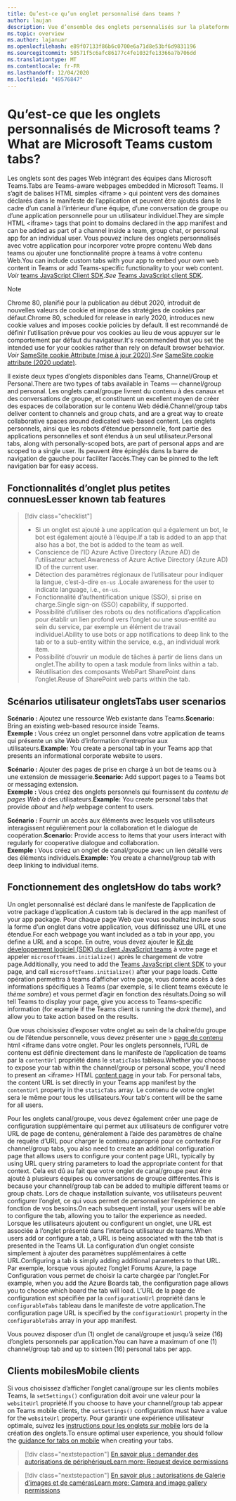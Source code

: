 ```yaml
---
title: Qu’est-ce qu’un onglet personnalisé dans teams ?
author: laujan
description: Vue d’ensemble des onglets personnalisés sur la plateforme teams
ms.topic: overview
ms.author: lajanuar
ms.openlocfilehash: e89f07133f86b6c0700e6a71d8e53bf6d9831196
ms.sourcegitcommit: 50571f5c6afc86177c4fe1032fe13366a7b706dd
ms.translationtype: MT
ms.contentlocale: fr-FR
ms.lasthandoff: 12/04/2020
ms.locfileid: "49576847"
---
```

# <a name="what-are-microsoft-teams-custom-tabs"></a><span data-ttu-id="3b6ab-103">Qu’est-ce que les onglets personnalisés de Microsoft teams ?</span><span class="sxs-lookup"><span data-stu-id="3b6ab-103">What are Microsoft Teams custom tabs?</span></span>

<span data-ttu-id="3b6ab-104">Les onglets sont des pages Web intégrant des équipes dans Microsoft Teams.</span><span class="sxs-lookup"><span data-stu-id="3b6ab-104">Tabs are Teams-aware webpages embedded in Microsoft Teams.</span></span> <span data-ttu-id="3b6ab-105">Il s’agit de balises HTML simples <iframe \> qui pointent vers des domaines déclarés dans le manifeste de l’application et peuvent être ajoutés dans le cadre d’un canal à l’intérieur d’une équipe, d’une conversation de groupe ou d’une application personnelle pour un utilisateur individuel.</span><span class="sxs-lookup"><span data-stu-id="3b6ab-105">They are simple HTML <iframe\> tags that point to domains declared in the app manifest and can be added as part of a channel inside a team, group chat, or personal app for an individual user.</span></span> <span data-ttu-id="3b6ab-106">Vous pouvez inclure des onglets personnalisés avec votre application pour incorporer votre propre contenu Web dans teams ou ajouter une fonctionnalité propre à teams à votre contenu Web.</span><span class="sxs-lookup"><span data-stu-id="3b6ab-106">You can include custom tabs with your app to embed your own web content in Teams or add Teams-specific functionality to your web content.</span></span> <span data-ttu-id="3b6ab-107">*Voir* [teams JavaScript Client SDK](/javascript/api/overview/msteams-client).</span><span class="sxs-lookup"><span data-stu-id="3b6ab-107">*See* [Teams JavaScript client SDK](/javascript/api/overview/msteams-client).</span></span>

> [!NOTE]
> <span data-ttu-id="3b6ab-108">Chrome 80, planifié pour la publication au début 2020, introduit de nouvelles valeurs de cookie et impose des stratégies de cookies par défaut.</span><span class="sxs-lookup"><span data-stu-id="3b6ab-108">Chrome 80, scheduled for release in early 2020, introduces new cookie values and imposes cookie policies by default.</span></span> <span data-ttu-id="3b6ab-109">Il est recommandé de définir l’utilisation prévue pour vos cookies au lieu de vous appuyer sur le comportement par défaut du navigateur.</span><span class="sxs-lookup"><span data-stu-id="3b6ab-109">It's recommended that you set the intended use for your cookies rather than rely on default browser behavior.</span></span> <span data-ttu-id="3b6ab-110">*Voir* [SameSite cookie Attribute (mise à jour 2020)](../resources/samesite-cookie-update.md).</span><span class="sxs-lookup"><span data-stu-id="3b6ab-110">*See* [SameSite cookie attribute (2020 update)](../resources/samesite-cookie-update.md).</span></span>

<span data-ttu-id="3b6ab-111">Il existe deux types d’onglets disponibles dans Teams, Channel/Group et Personal.</span><span class="sxs-lookup"><span data-stu-id="3b6ab-111">There are two types of tabs available in Teams — channel/group and personal.</span></span> <span data-ttu-id="3b6ab-112">Les onglets canal/groupe livrent du contenu à des canaux et des conversations de groupe, et constituent un excellent moyen de créer des espaces de collaboration sur le contenu Web dédié.</span><span class="sxs-lookup"><span data-stu-id="3b6ab-112">Channel/group tabs deliver content to channels and group chats, and are a great way to create collaborative spaces around dedicated web-based content.</span></span> <span data-ttu-id="3b6ab-113">Les onglets personnels, ainsi que les robots d’étendue personnelle, font partie des applications personnelles et sont étendus à un seul utilisateur.</span><span class="sxs-lookup"><span data-stu-id="3b6ab-113">Personal tabs, along with personally-scoped bots, are part of personal apps and are scoped to a single user.</span></span> <span data-ttu-id="3b6ab-114">Ils peuvent être épinglés dans la barre de navigation de gauche pour faciliter l’accès.</span><span class="sxs-lookup"><span data-stu-id="3b6ab-114">They can be pinned to the left navigation bar for easy access.</span></span>

## <a name="lesser-known-tab-features"></a><span data-ttu-id="3b6ab-115">Fonctionnalités d’onglet plus petites connues</span><span class="sxs-lookup"><span data-stu-id="3b6ab-115">Lesser known tab features</span></span>

> [!div class="checklist"]
>
> * <span data-ttu-id="3b6ab-116">Si un onglet est ajouté à une application qui a également un bot, le bot est également ajouté à l’équipe.</span><span class="sxs-lookup"><span data-stu-id="3b6ab-116">If a tab is added to an app that also has a bot, the bot is added to the team as well.</span></span>
> * <span data-ttu-id="3b6ab-117">Conscience de l’ID Azure Active Directory (Azure AD) de l’utilisateur actuel.</span><span class="sxs-lookup"><span data-stu-id="3b6ab-117">Awareness of Azure Active Directory (Azure AD) ID of the current user.</span></span>
> * <span data-ttu-id="3b6ab-118">Détection des paramètres régionaux de l’utilisateur pour indiquer la langue, c’est-à-dire `en-us` .</span><span class="sxs-lookup"><span data-stu-id="3b6ab-118">Locale awareness for the user to indicate language, i.e., `en-us`.</span></span> 
> * <span data-ttu-id="3b6ab-119">Fonctionnalité d’authentification unique (SSO), si prise en charge.</span><span class="sxs-lookup"><span data-stu-id="3b6ab-119">Single sign-on (SSO) capability, if supported.</span></span>
> * <span data-ttu-id="3b6ab-120">Possibilité d’utiliser des robots ou des notifications d’application pour établir un lien profond vers l’onglet ou une sous-entité au sein du service, par exemple un élément de travail individuel.</span><span class="sxs-lookup"><span data-stu-id="3b6ab-120">Ability to use bots or app notifications to deep link to the tab or to a sub-entity within the service, e.g., an individual work item.</span></span>
> * <span data-ttu-id="3b6ab-121">Possibilité d’ouvrir un module de tâches à partir de liens dans un onglet.</span><span class="sxs-lookup"><span data-stu-id="3b6ab-121">The ability to open a task module from links within a tab.</span></span>
> * <span data-ttu-id="3b6ab-122">Réutilisation des composants WebPart SharePoint dans l’onglet.</span><span class="sxs-lookup"><span data-stu-id="3b6ab-122">Reuse of SharePoint web parts within the tab.</span></span>

## <a name="tabs-user-scenarios"></a><span data-ttu-id="3b6ab-123">Scénarios utilisateur onglets</span><span class="sxs-lookup"><span data-stu-id="3b6ab-123">Tabs user scenarios</span></span>

<span data-ttu-id="3b6ab-124">**Scénario :** Ajoutez une ressource Web existante dans Teams.</span><span class="sxs-lookup"><span data-stu-id="3b6ab-124">**Scenario:** Bring an existing web-based resource inside Teams.</span></span> \
<span data-ttu-id="3b6ab-125">**Exemple :** Vous créez un onglet personnel dans votre application de teams qui présente un site Web d’information d’entreprise aux utilisateurs.</span><span class="sxs-lookup"><span data-stu-id="3b6ab-125">**Example:** You create a personal tab in your Teams app that presents an informational corporate website to users.</span></span>

<span data-ttu-id="3b6ab-126">**Scénario :** Ajouter des pages de prise en charge à un bot de teams ou à une extension de messagerie.</span><span class="sxs-lookup"><span data-stu-id="3b6ab-126">**Scenario:** Add support pages to a Teams bot or messaging extension.</span></span> \
<span data-ttu-id="3b6ab-127">**Exemple :** Vous créez des onglets personnels qui fournissent du *contenu de pages* *Web à* des utilisateurs.</span><span class="sxs-lookup"><span data-stu-id="3b6ab-127">**Example:** You create personal tabs that provide *about* and *help* webpage content to users.</span></span>

<span data-ttu-id="3b6ab-128">**Scénario :** Fournir un accès aux éléments avec lesquels vos utilisateurs interagissent régulièrement pour la collaboration et le dialogue de coopération.</span><span class="sxs-lookup"><span data-stu-id="3b6ab-128">**Scenario:** Provide access to items that your users interact with regularly for cooperative dialogue and collaboration.</span></span> \
<span data-ttu-id="3b6ab-129">**Exemple :** Vous créez un onglet de canal/groupe avec un lien détaillé vers des éléments individuels.</span><span class="sxs-lookup"><span data-stu-id="3b6ab-129">**Example:** You create a channel/group tab with deep linking to individual items.</span></span>

## <a name="how-do-tabs-work"></a><span data-ttu-id="3b6ab-130">Fonctionnement des onglets</span><span class="sxs-lookup"><span data-stu-id="3b6ab-130">How do tabs work?</span></span>

<span data-ttu-id="3b6ab-131">Un onglet personnalisé est déclaré dans le manifeste de l’application de votre package d’application.</span><span class="sxs-lookup"><span data-stu-id="3b6ab-131">A custom tab is declared in the app manifest of your app package.</span></span> <span data-ttu-id="3b6ab-132">Pour chaque page Web que vous souhaitez inclure sous la forme d’un onglet dans votre application, vous définissez une URL et une étendue.</span><span class="sxs-lookup"><span data-stu-id="3b6ab-132">For each webpage you want included as a tab in your app, you define a URL and a scope.</span></span> <span data-ttu-id="3b6ab-133">En outre, vous devez ajouter le [Kit de développement logiciel (SDK) du client JavaScript teams](/javascript/api/overview/msteams-client) à votre page et appeler `microsoftTeams.initialize()` après le chargement de votre page.</span><span class="sxs-lookup"><span data-stu-id="3b6ab-133">Additionally, you need to add the [Teams JavaScript client SDK](/javascript/api/overview/msteams-client) to your page, and call `microsoftTeams.initialize()` after your page loads.</span></span> <span data-ttu-id="3b6ab-134">Cette opération permettra à teams d’afficher votre page, vous donne accès à des informations spécifiques à Teams (par exemple, si le client teams exécute le *thème sombre*) et vous permet d’agir en fonction des résultats.</span><span class="sxs-lookup"><span data-stu-id="3b6ab-134">Doing so will tell Teams to display your page, give you access to Teams-specific information (for example if the Teams client is running the *dark theme*), and allow you to take action based on the results.</span></span>

<span data-ttu-id="3b6ab-135">Que vous choisissiez d’exposer votre onglet au sein de la chaîne/du groupe ou de l’étendue personnelle, vous devez présenter une \> [page de contenu](~/tabs/how-to/create-tab-pages/content-page.md) html <iframe dans votre onglet. Pour les onglets personnels, l’URL de contenu est définie directement dans le manifeste de l’application de teams par la `contentUrl` propriété dans le `staticTabs` tableau.</span><span class="sxs-lookup"><span data-stu-id="3b6ab-135">Whether you choose to expose your tab within the channel/group or personal scope, you'll need to present an <iframe\> HTML [content page](~/tabs/how-to/create-tab-pages/content-page.md) in your tab. For personal tabs, the content URL is set directly in your Teams app manifest by the `contentUrl` property in the `staticTabs` array.</span></span> <span data-ttu-id="3b6ab-136">Le contenu de votre onglet sera le même pour tous les utilisateurs.</span><span class="sxs-lookup"><span data-stu-id="3b6ab-136">Your tab's content will be the same for all users.</span></span>

<span data-ttu-id="3b6ab-137">Pour les onglets canal/groupe, vous devez également créer une page de configuration supplémentaire qui permet aux utilisateurs de configurer votre URL de page de contenu, généralement à l’aide des paramètres de chaîne de requête d’URL pour charger le contenu approprié pour ce contexte.</span><span class="sxs-lookup"><span data-stu-id="3b6ab-137">For channel/group tabs, you also need to create an additional configuration page that allows users to configure your content page URL, typically by using URL query string parameters to load the appropriate content for that context.</span></span> <span data-ttu-id="3b6ab-138">Cela est dû au fait que votre onglet de canal/groupe peut être ajouté à plusieurs équipes ou conversations de groupe différentes.</span><span class="sxs-lookup"><span data-stu-id="3b6ab-138">This is because your channel/group tab can be added to multiple different teams or group chats.</span></span> <span data-ttu-id="3b6ab-139">Lors de chaque installation suivante, vos utilisateurs peuvent configurer l’onglet, ce qui vous permet de personnaliser l’expérience en fonction de vos besoins.</span><span class="sxs-lookup"><span data-stu-id="3b6ab-139">On each subsequent install, your users will be able to configure the tab, allowing you to tailor the experience as needed.</span></span> <span data-ttu-id="3b6ab-140">Lorsque les utilisateurs ajoutent ou configurent un onglet, une URL est associée à l’onglet présenté dans l’interface utilisateur de teams.</span><span class="sxs-lookup"><span data-stu-id="3b6ab-140">When users add or configure a tab, a URL is being associated with the tab that is presented in the Teams UI.</span></span> <span data-ttu-id="3b6ab-141">La configuration d’un onglet consiste simplement à ajouter des paramètres supplémentaires à cette URL.</span><span class="sxs-lookup"><span data-stu-id="3b6ab-141">Configuring a tab is simply adding additional parameters to that URL.</span></span> <span data-ttu-id="3b6ab-142">Par exemple, lorsque vous ajoutez l’onglet Forums Azure, la page Configuration vous permet de choisir la carte chargée par l’onglet.</span><span class="sxs-lookup"><span data-stu-id="3b6ab-142">For example, when you add the Azure Boards tab, the configuration page allows you to choose which board the tab will load.</span></span> <span data-ttu-id="3b6ab-143">L’URL de la page de configuration est spécifiée par la  `configurationUrl` propriété dans le `configurableTabs` tableau dans le manifeste de votre application.</span><span class="sxs-lookup"><span data-stu-id="3b6ab-143">The configuration page URL is specified by the  `configurationUrl` property in the `configurableTabs` array in your app manifest.</span></span>

<span data-ttu-id="3b6ab-144">Vous pouvez disposer d’un (1) onglet de canal/groupe et jusqu’à seize (16) d’onglets personnels par application.</span><span class="sxs-lookup"><span data-stu-id="3b6ab-144">You can have a maximum of one (1) channel/group tab and up to sixteen (16) personal tabs per app.</span></span>

## <a name="mobile-clients"></a><span data-ttu-id="3b6ab-145">Clients mobiles</span><span class="sxs-lookup"><span data-stu-id="3b6ab-145">Mobile clients</span></span>

<span data-ttu-id="3b6ab-146">Si vous choisissez d’afficher l’onglet canal/groupe sur les clients mobiles Teams, la `setSettings()` configuration doit avoir une valeur pour la `websiteUrl` propriété.</span><span class="sxs-lookup"><span data-stu-id="3b6ab-146">If you choose to have your channel/group tab appear on Teams mobile clients, the `setSettings()` configuration must have a value for the `websiteUrl` property.</span></span> <span data-ttu-id="3b6ab-147">Pour garantir une expérience utilisateur optimale, suivez les [instructions pour les onglets sur mobile](~/tabs/design/tabs-mobile.md) lors de la création des onglets.</span><span class="sxs-lookup"><span data-stu-id="3b6ab-147">To ensure optimal user experience, you should follow the [guidance for tabs on mobile](~/tabs/design/tabs-mobile.md) when creating your tabs.</span></span>

> [!div class="nextstepaction"]
> [<span data-ttu-id="3b6ab-148">En savoir plus : demander des autorisations de périphérique</span><span class="sxs-lookup"><span data-stu-id="3b6ab-148">Learn  more: Request device permissions</span></span>](/concepts/device-capabilities/native-device-permissions.md)

> [!div class="nextstepaction"]
>[<span data-ttu-id="3b6ab-149">En savoir plus : autorisations de Galerie d’images et de caméras</span><span class="sxs-lookup"><span data-stu-id="3b6ab-149">Learn more: Camera and image gallery permissions</span></span>](/concepts/device-capabilities/mobile-camera-image-permissions.md)